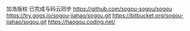 加浩版权
已完成与码云同步
https://github.com/sogou-sogou/sogou
https://try.gogs.io/sogou-jiahao/sogou.git
https://bitbucket.org/sogou-jiahao/sogou.git
https://haogou.coding.net/
